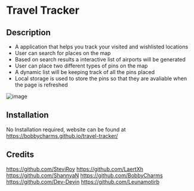 # Travel Tracker

## Description

- A application that helps you track your visited and wishlisted locations
- User can search for places on the map 
- Based on search results a interactive list of airports will be generated 
- User can place two different types of pins on the map 
- A dynamic list will be keeping track of all the pins placed 
- Local storage is used to store the pins so that they are avaliable when the page is refreshed

![image](https://user-images.githubusercontent.com/37091234/221582833-a54294ad-aee7-4fc0-8841-e70db40be1d0.png)


## Installation

No Installation required, website can be found at https://bobbycharms.github.io/travel-tracker/


## Credits
https://github.com/SteviRoy
https://github.com/LaertXh
https://github.com/ShannyaN
https://github.com/BobbyCharms
https://github.com/Dev-Devin
https://github.com/Leunamotirb


